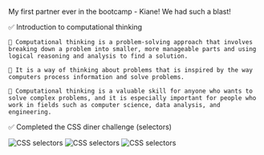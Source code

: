 My first partner ever in the bootcamp - Kiane! We had such a blast!

✅ Introduction to computational thinking

    🔸 Computational thinking is a problem-solving approach that involves breaking down a problem into smaller, more manageable parts and using logical reasoning and analysis to find a solution.

    🔸 It is a way of thinking about problems that is inspired by the way computers process information and solve problems.

    🔸 Computational thinking is a valuable skill for anyone who wants to solve complex problems, and it is especially important for people who work in fields such as computer science, data analysis, and engineering.

✅ Completed the CSS diner challenge (selectors)

<img src="https://res.cloudinary.com/practicaldev/image/fetch/s--WPdi7tK---/c_limit%2Cf_auto%2Cfl_progressive%2Cq_auto%2Cw_880/https://dev-to-uploads.s3.amazonaws.com/uploads/articles/iwyujzr377l4ih2qrpos.jpeg" alt="CSS selectors" />

<img src="https://res.cloudinary.com/practicaldev/image/fetch/s--hvKtSzfj--/c_limit%2Cf_auto%2Cfl_progressive%2Cq_auto%2Cw_880/https://dev-to-uploads.s3.amazonaws.com/uploads/articles/45her4pgixcjuqxvegvb.jpeg" alt="CSS selectors">

<img src="https://res.cloudinary.com/practicaldev/image/fetch/s--uze28vWM--/c_limit%2Cf_auto%2Cfl_progressive%2Cq_auto%2Cw_880/https://dev-to-uploads.s3.amazonaws.com/uploads/articles/ajqmha4uhovtirfm5yii.jpeg" alt="CSS selectors">

